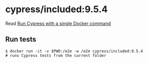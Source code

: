 <!--
WARNING: this file was autogenerated by generate-included-image.js using

    npm run add:included -- 9.5.4 cypress/browsers:node16.13.2-chrome100-ff98
-->

# cypress/included:9.5.4

Read [Run Cypress with a single Docker command][blog post url]

## Run tests

```shell
$ docker run -it -v $PWD:/e2e -w /e2e cypress/included:9.5.4
# runs Cypress tests from the current folder
```

[blog post url]: https://www.cypress.io/blog/2019/05/02/run-cypress-with-a-single-docker-command/
